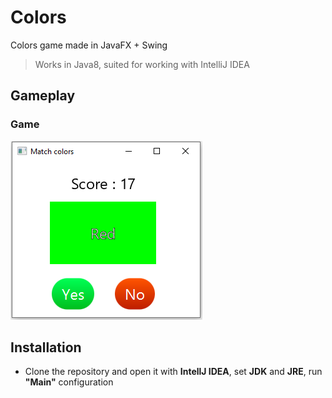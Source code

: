 # Colors

Colors game made in JavaFX + Swing

> Works in Java8, suited for working with IntelliJ IDEA

## Gameplay

### Game

![Game](/Images/game.png?raw=true "Game")

## Installation

* Clone the repository and open it with **IntellJ IDEA**, set **JDK** and **JRE**, run **"Main"** configuration
